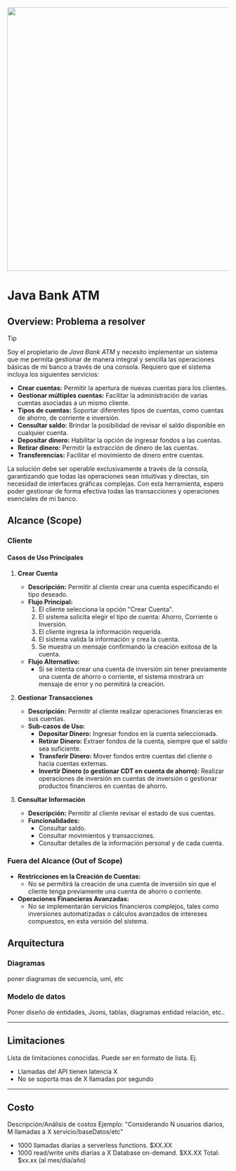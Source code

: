 <div align="center">
   <img width="600" src="https://ms-course-generator-prod.static.platzi.com/projects/java-course-full/6465ad00a1-cc8389ee4b/resources/sl02-0a14976799-6c2b44cc89.png" />
</div>

# Java Bank ATM

## Overview: Problema a resolver
> [!TIP]
> Soy el propietario de *Java Bank ATM* y necesito implementar un sistema que me permita gestionar de manera integral y sencilla las operaciones básicas de mi banco a través de una consola. Requiero que el sistema incluya los siguientes servicios:
> 
> - **Crear cuentas:** Permitir la apertura de nuevas cuentas para los clientes.
> - **Gestionar múltiples cuentas:** Facilitar la administración de varias cuentas asociadas a un mismo cliente.
> - **Tipos de cuentas:** Soportar diferentes tipos de cuentas, como cuentas de ahorro, de corriente e inversión.
> - **Consultar saldo:** Brindar la posibilidad de revisar el saldo disponible en cualquier cuenta.
> - **Depositar dinero:** Habilitar la opción de ingresar fondos a las cuentas.
> - **Retirar dinero:** Permitir la extracción de dinero de las cuentas.
> - **Transferencias:** Facilitar el movimiento de dinero entre cuentas.
> 
> La solución debe ser operable exclusivamente a través de la consola, garantizando que todas las operaciones sean intuitivas y directas, sin necesidad de interfaces gráficas complejas. Con esta herramienta, espero poder gestionar de forma efectiva todas las transacciones y operaciones esenciales de mi banco.

## Alcance (Scope)

### Cliente
#### Casos de Uso Principales

1. **Crear Cuenta**
   - **Descripción:** Permitir al cliente crear una cuenta especificando el tipo deseado.
   - **Flujo Principal:**
     1. El cliente selecciona la opción "Crear Cuenta".
     2. El sistema solicita elegir el tipo de cuenta: Ahorro, Corriente o Inversión.
     3. El cliente ingresa la información requerida.
     4. El sistema valida la información y crea la cuenta.
     5. Se muestra un mensaje confirmando la creación exitosa de la cuenta.
   - **Flujo Alternativo:**
     - Si se intenta crear una cuenta de inversión sin tener previamente una cuenta de ahorro o corriente, el sistema mostrará un mensaje de error y no permitirá la creación.

2. **Gestionar Transacciones**
   - **Descripción:** Permitir al cliente realizar operaciones financieras en sus cuentas.
   - **Sub-casos de Uso:**
     - **Depositar Dinero:** Ingresar fondos en la cuenta seleccionada.
     - **Retirar Dinero:** Extraer fondos de la cuenta, siempre que el saldo sea suficiente.
     - **Transferir Dinero:** Mover fondos entre cuentas del cliente o hacia cuentas externas.
     - **Invertir Dinero (o gestionar CDT en cuenta de ahorro):** Realizar operaciones de inversión en cuentas de inversión o gestionar productos financieros en cuentas de ahorro.

3. **Consultar Información**
   - **Descripción:** Permitir al cliente revisar el estado de sus cuentas.
   - **Funcionalidades:**
     - Consultar saldo.
     - Consultar movimientos y transacciones.
     - Consultar detalles de la información personal y de cada cuenta.

### Fuera del Alcance (Out of Scope)

- **Restricciones en la Creación de Cuentas:**
  - No se permitirá la creación de una cuenta de inversión sin que el cliente tenga previamente una cuenta de ahorro o corriente.
- **Operaciones Financieras Avanzadas:**
  - No se implementarán servicios financieros complejos, tales como inversiones automatizadas o cálculos avanzados de intereses compuestos, en esta versión del sistema.

## Arquitectura

### Diagramas
poner diagramas de secuencia, uml, etc

### Modelo de datos
Poner diseño de entidades, Jsons, tablas, diagramas entidad relación, etc..

---
## Limitaciones
Lista de limitaciones conocidas. Puede ser en formato de lista.
Ej.
* Llamadas del API tienen latencia X
* No se soporta mas de X llamadas por segundo
---
## Costo
Descripción/Análisis de costos
Ejemplo:
"Considerando N usuarios diarios, M llamadas a X servicio/baseDatos/etc"
* 1000 llamadas diarias a serverless functions. $XX.XX
* 1000 read/write units diarias a X Database on-demand. $XX.XX
Total: $xx.xx (al mes/dia/año)